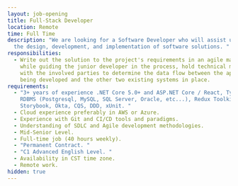 ```yaml
---
layout: job-opening
title: Full-Stack Developer
location: Remote
time: Full Time
description: "We are looking for a Software Developer who will assist us with
  the design, development, and implementation of software solutions. "
responsibilities:
  - Write out the solution to the project's requirements in an agile manner
    while guiding the junior developer in the process, hold technical meetings
    with the involved parties to determine the data flow between the application
    being developed and the other two existing systems in place.
requirements:
  - "3+ years of experience .NET Core 5.0+ and ASP.NET Core / React, TypeScript,
    RDBMS (Postgresql, MySQL, SQL Server, Oracle, etc...), Redux Toolkit,
    Storybook, Okta, CQS, DDD, xUnit. "
  - Cloud experience preferably in AWS or Azure.
  - Experience with Git and CI/CD tools and paradigms.
  - Understanding of SDLC and Agile development methodologies.
  - Mid-Senior Level.
  - Full-time job (40 hours weekly).
  - "Permanent Contract. "
  - "C1 Advanced English Level. "
  - Availability in CST time zone.
  - Remote work.
hidden: true
---
```

